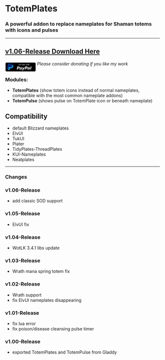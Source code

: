 # TotemPlates

### A powerful addon to replace nameplates for Shaman totems with icons and pulses

---

## [v1.06-Release Download Here](https://github.com/XiconQoo/TotemPlates/releases/download/v1.06-Release/TotemPlates_v1.06-Release.zip)

###### <a target="_blank" rel="noopener noreferrer" href="https://www.paypal.me/xiconqoo/10"><img src="https://raw.githubusercontent.com/XiconQoo/Gladdy/readme-media/Paypal-Donate.png" height="30" style="margin-top:-30px;position:relative;top:20px;"></a> Please consider donating if you like my work

### Modules:
- **TotemPlates** (show totem icons instead of normal nameplates, compatible with the most common nameplate addons)
- **TotemPulse** (shows pulse on TotemPlate icon or beneath nameplate)

## Compatibility

- default Blizzard nameplates
- ElvUI
- TukUI
- Plater
- TidyPlates-ThreadPlates
- KUI-Nameplates
- Neatplates

---

### Changes

### v1.06-Release
- add classic SOD support

### v1.05-Release

- ElvUI fix

### v1.04-Release

- WotLK 3.4.1 libs update

### v1.03-Release

- Wrath mana spring totem fix

### v1.02-Release

- Wrath support
- fix ElvUI nameplates disappearing

### v1.01-Release

- fix lua error
- fix poison/disease cleansing pulse timer

### v1.00-Release

- exported TotemPlates and TotemPulse from Gladdy